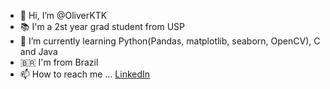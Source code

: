 
- 👋 Hi, I’m @OliverKTK
- 📚 I'm a 2st year grad student from USP  
- 🌱 I’m currently learning Python(Pandas, matplotlib, seaborn, OpenCV), C and Java
- 🇧🇷 I'm from Brazil
- 📫 How to reach me ... [LinkedIn](https://www.linkedin.com/in/oliver-kuramae/)

